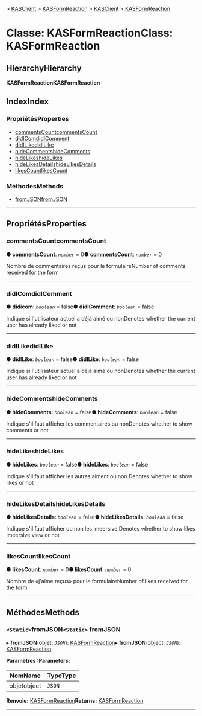<span data-ttu-id="69415-101">[](../README.md) > [KASClient](../modules/kasclient.md) > [KASFormReaction](../classes/kasclient.kasformreaction.md)</span><span class="sxs-lookup"><span data-stu-id="69415-101">[](../README.md) > [KASClient](../modules/kasclient.md) > [KASFormReaction](../classes/kasclient.kasformreaction.md)</span></span>

# <a name="class-kasformreaction"></a><span data-ttu-id="69415-102">Classe: KASFormReaction</span><span class="sxs-lookup"><span data-stu-id="69415-102">Class: KASFormReaction</span></span>

## <a name="hierarchy"></a><span data-ttu-id="69415-103">Hierarchy</span><span class="sxs-lookup"><span data-stu-id="69415-103">Hierarchy</span></span>

<span data-ttu-id="69415-104">**KASFormReaction**</span><span class="sxs-lookup"><span data-stu-id="69415-104">**KASFormReaction**</span></span>

## <a name="index"></a><span data-ttu-id="69415-105">Index</span><span class="sxs-lookup"><span data-stu-id="69415-105">Index</span></span>

### <a name="properties"></a><span data-ttu-id="69415-106">Propriétés</span><span class="sxs-lookup"><span data-stu-id="69415-106">Properties</span></span>

* [<span data-ttu-id="69415-107">commentsCount</span><span class="sxs-lookup"><span data-stu-id="69415-107">commentsCount</span></span>](kasclient.kasformreaction.md#commentscount)
* [<span data-ttu-id="69415-108">didICom</span><span class="sxs-lookup"><span data-stu-id="69415-108">didIComment</span></span>](kasclient.kasformreaction.md#didicomment)
* [<span data-ttu-id="69415-109">didILike</span><span class="sxs-lookup"><span data-stu-id="69415-109">didILike</span></span>](kasclient.kasformreaction.md#didilike)
* [<span data-ttu-id="69415-110">hideComments</span><span class="sxs-lookup"><span data-stu-id="69415-110">hideComments</span></span>](kasclient.kasformreaction.md#hidecomments)
* [<span data-ttu-id="69415-111">hideLikes</span><span class="sxs-lookup"><span data-stu-id="69415-111">hideLikes</span></span>](kasclient.kasformreaction.md#hidelikes)
* [<span data-ttu-id="69415-112">hideLikesDetails</span><span class="sxs-lookup"><span data-stu-id="69415-112">hideLikesDetails</span></span>](kasclient.kasformreaction.md#hidelikesdetails)
* [<span data-ttu-id="69415-113">likesCount</span><span class="sxs-lookup"><span data-stu-id="69415-113">likesCount</span></span>](kasclient.kasformreaction.md#likescount)
### <a name="methods"></a><span data-ttu-id="69415-114">Méthodes</span><span class="sxs-lookup"><span data-stu-id="69415-114">Methods</span></span>

* [<span data-ttu-id="69415-115">fromJSON</span><span class="sxs-lookup"><span data-stu-id="69415-115">fromJSON</span></span>](kasclient.kasformreaction.md#fromjson)

---

## <a name="properties"></a><span data-ttu-id="69415-116">Propriétés</span><span class="sxs-lookup"><span data-stu-id="69415-116">Properties</span></span>

<a id="commentscount"></a>

###  <a name="commentscount"></a><span data-ttu-id="69415-117">commentsCount</span><span class="sxs-lookup"><span data-stu-id="69415-117">commentsCount</span></span>

<span data-ttu-id="69415-118">**● commentsCount**: *`number`* = 0</span><span class="sxs-lookup"><span data-stu-id="69415-118">**● commentsCount**: *`number`* = 0</span></span>

<span data-ttu-id="69415-119">Nombre de commentaires reçus pour le formulaire</span><span class="sxs-lookup"><span data-stu-id="69415-119">Number of comments received for the form</span></span>

___

<a id="didicomment"></a>

###  <a name="didicomment"></a><span data-ttu-id="69415-120">didICom</span><span class="sxs-lookup"><span data-stu-id="69415-120">didIComment</span></span>

<span data-ttu-id="69415-121">**● didicom**: *`boolean`* = false</span><span class="sxs-lookup"><span data-stu-id="69415-121">**● didIComment**: *`boolean`* = false</span></span>

<span data-ttu-id="69415-122">Indique si l'utilisateur actuel a déjà aimé ou non</span><span class="sxs-lookup"><span data-stu-id="69415-122">Denotes whether the current user has already liked or not</span></span>

___

<a id="didilike"></a>

###  <a name="didilike"></a><span data-ttu-id="69415-123">didILike</span><span class="sxs-lookup"><span data-stu-id="69415-123">didILike</span></span>

<span data-ttu-id="69415-124">**● didILike**: *`boolean`* = false</span><span class="sxs-lookup"><span data-stu-id="69415-124">**● didILike**: *`boolean`* = false</span></span>

<span data-ttu-id="69415-125">Indique si l'utilisateur actuel a déjà aimé ou non</span><span class="sxs-lookup"><span data-stu-id="69415-125">Denotes whether the current user has already liked or not</span></span>

___

<a id="hidecomments"></a>

###  <a name="hidecomments"></a><span data-ttu-id="69415-126">hideComments</span><span class="sxs-lookup"><span data-stu-id="69415-126">hideComments</span></span>

<span data-ttu-id="69415-127">**● hideComments**: *`boolean`* = false</span><span class="sxs-lookup"><span data-stu-id="69415-127">**● hideComments**: *`boolean`* = false</span></span>

<span data-ttu-id="69415-128">Indique s'il faut afficher les commentaires ou non</span><span class="sxs-lookup"><span data-stu-id="69415-128">Denotes whether to show comments or not</span></span>

___

<a id="hidelikes"></a>

###  <a name="hidelikes"></a><span data-ttu-id="69415-129">hideLikes</span><span class="sxs-lookup"><span data-stu-id="69415-129">hideLikes</span></span>

<span data-ttu-id="69415-130">**● hideLikes**: *`boolean`* = false</span><span class="sxs-lookup"><span data-stu-id="69415-130">**● hideLikes**: *`boolean`* = false</span></span>

<span data-ttu-id="69415-131">Indique s'il faut afficher les autres aiment ou non.</span><span class="sxs-lookup"><span data-stu-id="69415-131">Denotes whether to show likes or not</span></span>

___

<a id="hidelikesdetails"></a>

###  <a name="hidelikesdetails"></a><span data-ttu-id="69415-132">hideLikesDetails</span><span class="sxs-lookup"><span data-stu-id="69415-132">hideLikesDetails</span></span>

<span data-ttu-id="69415-133">**● hideLikesDetails**: *`boolean`* = false</span><span class="sxs-lookup"><span data-stu-id="69415-133">**● hideLikesDetails**: *`boolean`* = false</span></span>

<span data-ttu-id="69415-134">Indique s'il faut afficher ou non les imeersive.</span><span class="sxs-lookup"><span data-stu-id="69415-134">Denotes whether to show likes imeersive view or not</span></span>

___

<a id="likescount"></a>

###  <a name="likescount"></a><span data-ttu-id="69415-135">likesCount</span><span class="sxs-lookup"><span data-stu-id="69415-135">likesCount</span></span>

<span data-ttu-id="69415-136">**● likesCount**: *`number`* = 0</span><span class="sxs-lookup"><span data-stu-id="69415-136">**● likesCount**: *`number`* = 0</span></span>

<span data-ttu-id="69415-137">Nombre de «j'aime reçus» pour le formulaire</span><span class="sxs-lookup"><span data-stu-id="69415-137">Number of likes received for the form</span></span>

___

## <a name="methods"></a><span data-ttu-id="69415-138">Méthodes</span><span class="sxs-lookup"><span data-stu-id="69415-138">Methods</span></span>

<a id="fromjson"></a>

### <a name="static-fromjson"></a><span data-ttu-id="69415-139">`<Static>`fromJSON</span><span class="sxs-lookup"><span data-stu-id="69415-139">`<Static>` fromJSON</span></span>

<span data-ttu-id="69415-140">▸ **fromJSON**(objet: *`JSON`*): [KASFormReaction](kasclient.kasformreaction.md)</span><span class="sxs-lookup"><span data-stu-id="69415-140">▸ **fromJSON**(object: *`JSON`*): [KASFormReaction](kasclient.kasformreaction.md)</span></span>

<span data-ttu-id="69415-141">**Paramètres :**</span><span class="sxs-lookup"><span data-stu-id="69415-141">**Parameters:**</span></span>

| <span data-ttu-id="69415-142">Nom</span><span class="sxs-lookup"><span data-stu-id="69415-142">Name</span></span> | <span data-ttu-id="69415-143">Type</span><span class="sxs-lookup"><span data-stu-id="69415-143">Type</span></span> |
| ------ | ------ |
| <span data-ttu-id="69415-144">objet</span><span class="sxs-lookup"><span data-stu-id="69415-144">object</span></span> | `JSON` |

<span data-ttu-id="69415-145">**Renvoie:** [KASFormReaction](kasclient.kasformreaction.md)</span><span class="sxs-lookup"><span data-stu-id="69415-145">**Returns:** [KASFormReaction](kasclient.kasformreaction.md)</span></span>

___


